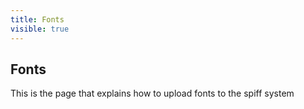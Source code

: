 ```yaml
---
title: Fonts
visible: true
---
```


## Fonts

This is the page that explains how to upload fonts to the spiff system 
[](Screen%20Shot%202020-04-30%20at%207.24.04%20pm.png)